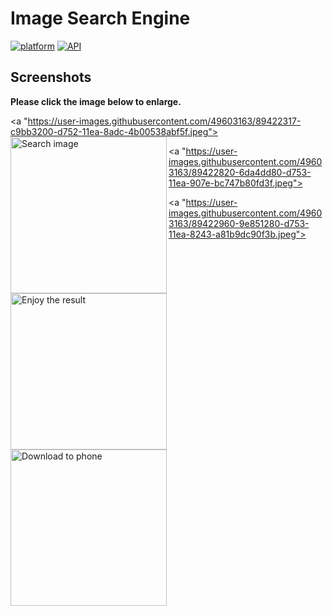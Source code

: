 # Image Search Engine
[![platform](https://img.shields.io/badge/platform-android-green)](https://www.android.com)
[![API](https://img.shields.io/badge/API-19%2B-brightgreen.svg?style=plastic)](https://android-arsenal.com/api?level=19)


## Screenshots

**Please click the image below to enlarge.**


<a "https://user-images.githubusercontent.com/49603163/89422317-c9bb3200-d752-11ea-8adc-4b00538abf5f.jpeg">
  <img src="https://user-images.githubusercontent.com/49603163/89422317-c9bb3200-d752-11ea-8adc-4b00538abf5f.jpeg" 
  title="Search image" width="250" align="left"/></a>
  
  
<a "https://user-images.githubusercontent.com/49603163/89422820-6da4dd80-d753-11ea-907e-bc747b80fd3f.jpeg">
  <img src="https://user-images.githubusercontent.com/49603163/89422820-6da4dd80-d753-11ea-907e-bc747b80fd3f.jpeg" 
  title="Enjoy the result" width="250" align="left"/></a>


<a "https://user-images.githubusercontent.com/49603163/89422960-9e851280-d753-11ea-8243-a81b9dc90f3b.jpeg">
  <img src="https://user-images.githubusercontent.com/49603163/89422960-9e851280-d753-11ea-8243-a81b9dc90f3b.jpeg" 
  title="Download to phone" width="250" align="left"/></a>
